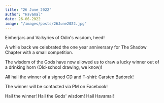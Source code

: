 ```yaml
---
title: "26 June 2022"
author: "Havamal"
date: 26-06-2022
image: "/images/posts/26June2022.jpg"
---
```


Einherjars and Valkyries of Odin's wisdom, heed!

A while back we celebrated the one year anniversary for The Shadow Chapter with a small competition.

The wisdom of the Gods have now allowed us to draw a lucky winner out of a drinking horn (Old-school drawing, we know)!

All hail the winner of a signed CD and T-shirt: Carsten Badorek!

The winner will be contacted via PM on Facebook!

Hail the winner! Hail the Gods' wisdom! Hail Havamal!